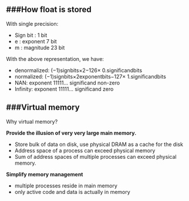 ###How float is stored
---

With single precision:

- Sign bit : 1 bit
- e : exponent 7 bit
- m : magnitude 23 bit

With the above representation, we have:
- denormalized: (−1)signbits×2−126× 0.significandbits
- normalized: (−1)signbits×2exponentbits−127× 1.significandbits
- NAN: exponent 11111... significand non-zero
- Infinity: exponent 11111... significand zero


###Virtual memory
---

Why virtual memory?

**Provide the illusion of very very large main memory.** 
- Store bulk of data on disk, use physical DRAM as a cache for the disk
- Address space of a process can exceed physical memory
- Sum of address spaces of multiple processes can exceed physical memory.


**Simplify memory management**

- multiple processes reside in main memory
- only active code and data is actually in memory






